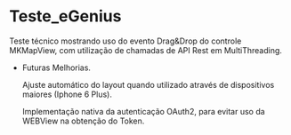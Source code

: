 # Teste_eGenius
Teste técnico mostrando uso do evento Drag&amp;Drop do controle MKMapView, com utilização de chamadas de API Rest em MultiThreading. 

- Futuras Melhorias.

  Ajuste automático do layout quando utilizado através de dispositivos maiores (Iphone 6 Plus).
  
  Implementação nativa da autenticação OAuth2, para evitar uso da WEBView na obtenção do Token.


